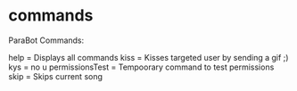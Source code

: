 # commands
ParaBot Commands:

help = Displays all commands
kiss = Kisses targeted user by sending a gif ;)
kys = no u 
permissionsTest = Tempoorary command to test permissions
skip = Skips current song
